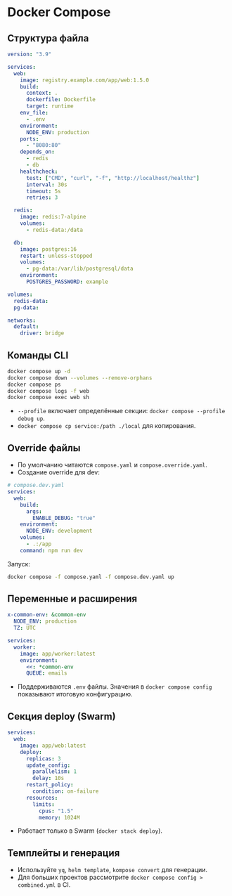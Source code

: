 # Docker Compose

## Структура файла

```yaml
version: "3.9"

services:
  web:
    image: registry.example.com/app/web:1.5.0
    build:
      context: .
      dockerfile: Dockerfile
      target: runtime
    env_file:
      - .env
    environment:
      NODE_ENV: production
    ports:
      - "8080:80"
    depends_on:
      - redis
      - db
    healthcheck:
      test: ["CMD", "curl", "-f", "http://localhost/healthz"]
      interval: 30s
      timeout: 5s
      retries: 3

  redis:
    image: redis:7-alpine
    volumes:
      - redis-data:/data

  db:
    image: postgres:16
    restart: unless-stopped
    volumes:
      - pg-data:/var/lib/postgresql/data
    environment:
      POSTGRES_PASSWORD: example

volumes:
  redis-data:
  pg-data:

networks:
  default:
    driver: bridge
```

## Команды CLI

```bash
docker compose up -d
docker compose down --volumes --remove-orphans
docker compose ps
docker compose logs -f web
docker compose exec web sh
```

- `--profile` включает определённые секции: `docker compose --profile debug up`.
- `docker compose cp service:/path ./local` для копирования.

## Override файлы

- По умолчанию читаются `compose.yaml` и `compose.override.yaml`.
- Создание override для dev:

```yaml
# compose.dev.yaml
services:
  web:
    build:
      args:
        ENABLE_DEBUG: "true"
    environment:
      NODE_ENV: development
    volumes:
      - .:/app
    command: npm run dev
```

Запуск:

```bash
docker compose -f compose.yaml -f compose.dev.yaml up
```

## Переменные и расширения

```yaml
x-common-env: &common-env
  NODE_ENV: production
  TZ: UTC

services:
  worker:
    image: app/worker:latest
    environment:
      <<: *common-env
      QUEUE: emails
```

- Поддерживаются `.env` файлы. Значения в `docker compose config` показывают итоговую конфигурацию.

## Секция deploy (Swarm)

```yaml
services:
  web:
    image: app/web:latest
    deploy:
      replicas: 3
      update_config:
        parallelism: 1
        delay: 10s
      restart_policy:
        condition: on-failure
      resources:
        limits:
          cpus: "1.5"
          memory: 1024M
```

- Работает только в Swarm (`docker stack deploy`).

## Темплейты и генерация

- Используйте `yq`, `helm template`, `kompose convert` для генерации.
- Для больших проектов рассмотрите `docker compose config > combined.yml` в CI.
